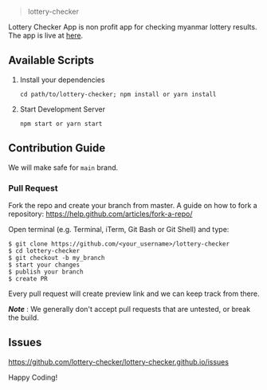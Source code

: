 > lottery-checker

Lottery Checker App is non profit app for checking myanmar lottery results.
The app is live at [here](https://lottery-checker.github.io).

## Available Scripts
1. Install your dependencies

    ```
    cd path/to/lottery-checker; npm install or yarn install
    ```
2. Start Development Server

    ```
    npm start or yarn start
    ```
## Contribution Guide
We will make safe for `main` brand.

### Pull Request
Fork the repo and create your branch from master. A guide on how to fork a repository: https://help.github.com/articles/fork-a-repo/

Open terminal (e.g. Terminal, iTerm, Git Bash or Git Shell) and type:

```
$ git clone https://github.com/<your_username>/lottery-checker
$ cd lottery-checker
$ git checkout -b my_branch
$ start your changes
$ publish your branch
$ create PR
```
Every pull request will create preview link and we can keep track from there.

***Note*** : We generally don't accept pull requests that are untested, or break the build.

## Issues
https://github.com/lottery-checker/lottery-checker.github.io/issues

Happy Coding!
